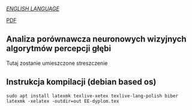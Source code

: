 *[ENGLISH LANGUAGE](README.en.md)*

[PDF](./out/EE-dyplom.pdf)

## Analiza porównawcza neuronowych wizyjnych algorytmów percepcji głębi
Tutaj zostanie umieszczone streszczenie

## Instrukcja kompilacji (debian based os)
```
sudo apt install latexmk texlive-xetex texlive-lang-polish biber
latexmk -xelatex -outdir=out EE-dyplom.tex
```
